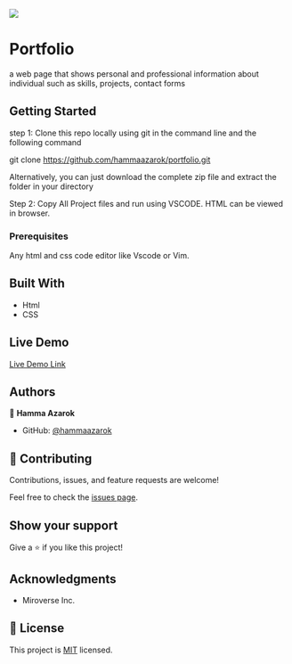 ![](https://img.shields.io/badge/Microverse-blueviolet)

# Portfolio

a web page that shows personal and professional information about individual such as skills, projects, contact forms

## Getting Started

step 1:
Clone this repo locally using git in the command line and the following command

git clone https://github.com/hammaazarok/portfolio.git

Alternatively, you can just download the complete zip file and extract the folder in your directory

Step 2:
Copy All Project files and run using VSCODE. HTML can be viewed in browser.

### Prerequisites

Any html and css code editor like Vscode or Vim.

## Built With

- Html
- CSS

## Live Demo

[Live Demo Link](https://hammaazarok.github.io/portfolio/)


## Authors

👤 **Hamma Azarok**

- GitHub: [@hammaazarok](https://github.com/hammaazarok)



## 🤝 Contributing

Contributions, issues, and feature requests are welcome!

Feel free to check the [issues page](../../issues/).

## Show your support

Give a ⭐️ if you like this project!

## Acknowledgments

- Miroverse Inc.

## 📝 License

This project is [MIT](./MIT.md) licensed.
